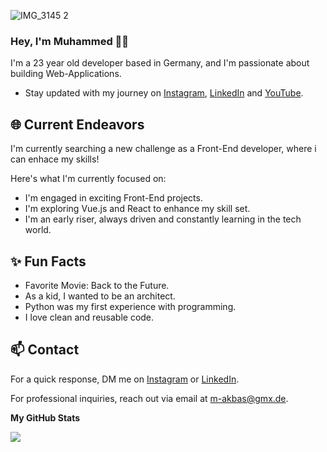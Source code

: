 ![IMG_3145 2](https://github.com/M-Akbas/M-Akbas/assets/121759424/de78ac3b-f9a4-48bf-9230-e23e59f21052)



### Hey, I'm Muhammed 👋🏽 

I'm a 23 year old developer based in Germany, and I'm passionate about building Web-Applications. 

- Stay updated with my journey on [Instagram](https://www.instagram.com/meakcodes), [LinkedIn](https://www.linkedin.com/in/muhammed-akbas-4115b729a/) and [YouTube](https://www.youtube.com/@meakcodes).


## 🌐 Current Endeavors 

I'm currently searching a new challenge as a Front-End developer, where i can enhace my skills! 

Here's what I'm currently focused on:

- I'm engaged in exciting Front-End projects.
- I'm exploring Vue.js and React to enhance my skill set.
- I'm an early riser, always driven and constantly learning in the tech world.

## ✨ Fun Facts 
- Favorite Movie: Back to the Future.
- As a kid, I wanted to be an architect.
- Python was my first experience with programming.
- I love clean and reusable code.

## 📫 Contact

 For a quick response, DM me on [Instagram](https://www.instagram.com/meakcodes/) or [LinkedIn](https://www.linkedin.com/in/muhammed-akbas-4115b729a/). 
 
 For professional inquiries, reach out via email at [m-akbas@gmx.de](mailto:m-akbas@gmx.de). 

<b>My GitHub Stats</b>

<a href="http://www.github.com/M-Akbas"><img src="https://github-readme-streak-stats.herokuapp.com/?user=M-Akbas&stroke=ffffff&background=181824&ring=ffffff&fire=ffffff&currStreakNum=ffffff&currStreakLabel=ffffff&sideNums=ffffff&sideLabels=ffffff&dates=ffffff&hide_border=true" /></a>
